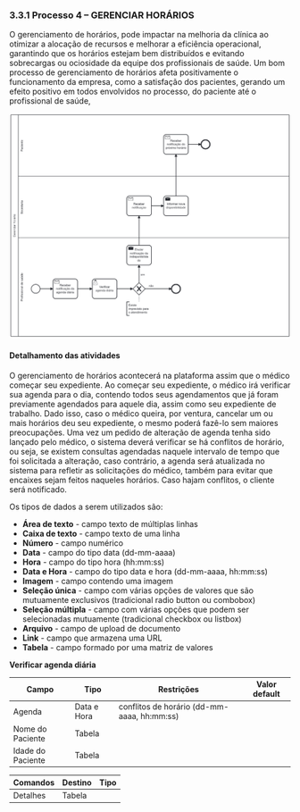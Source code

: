 ### 3.3.1 Processo 4 – GERENCIAR HORÁRIOS

O gerenciamento de horários, pode impactar na melhoria da clínica ao otimizar a alocação de recursos e melhorar a eficiência operacional, garantindo que os horários estejam bem distribuídos e evitando sobrecargas ou ociosidade da equipe dos profissionais de saúde. Um bom processo de gerenciamento de horários afeta positivamente o funcionamento da empresa, como a satisfação dos pacientes, gerando um efeito positivo em todos envolvidos no processo, do paciente até o profissional de saúde,

![Exemplo de um Modelo BPMN do PROCESSO 1](images/processo_4_gerenciar_horario.png "BPMN do Processo 4.")

#### Detalhamento das atividades

O gerenciamento de horários acontecerá na plataforma assim que o médico começar seu expediente. Ao começar seu expediente, o médico irá verificar sua agenda para o dia, contendo todos seus agendamentos que já foram previamente agendados para aquele dia, assim como seu expediente de trabalho. Dado isso, caso o médico queira, por ventura, cancelar um ou mais horários deu seu expediente, o mesmo poderá fazê-lo sem maiores preocupações. Uma vez um pedido de alteração de agenda tenha sido lançado pelo médico, o sistema deverá verificar se há conflitos de horário, ou seja, se existem consultas agendadas naquele intervalo de tempo que foi solicitada a alteração, caso contrário, a agenda será atualizada no sistema para refletir as solicitações do médico, também para evitar que encaixes sejam feitos naqueles horários. Caso hajam conflitos, o cliente será notificado.

Os tipos de dados a serem utilizados são:

* **Área de texto** - campo texto de múltiplas linhas
* **Caixa de texto** - campo texto de uma linha
* **Número** - campo numérico
* **Data** - campo do tipo data (dd-mm-aaaa)
* **Hora** - campo do tipo hora (hh:mm:ss)
* **Data e Hora** - campo do tipo data e hora (dd-mm-aaaa, hh:mm:ss)
* **Imagem** - campo contendo uma imagem
* **Seleção única** - campo com várias opções de valores que são mutuamente exclusivos (tradicional radio button ou combobox)
* **Seleção múltipla** - campo com várias opções que podem ser selecionadas mutuamente (tradicional checkbox ou listbox)
* **Arquivo** - campo de upload de documento
* **Link** - campo que armazena uma URL
* **Tabela** - campo formado por uma matriz de valores


**Verificar agenda diária**

| **Campo**       | **Tipo**         | **Restrições** | **Valor default** |
| ---             | ---              | ---            | ---               |
| Agenda  | Data e Hora  |      conflitos de horário (dd-mm-aaaa, hh:mm:ss)       |                  |
|          Nome do Paciente       |    Tabela              |               |                   |
|          Idade do Paciente       |    Tabela              |               |            |

| **Comandos**         |  **Destino**                   | **Tipo**          |
| ---                  | ---                            | ---               |
| Detalhes | Tabela  |  |

